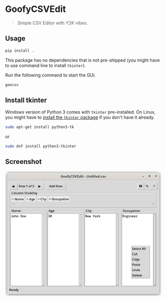 # GoofyCSVEdit
> Simple CSV Editor with Y2K vibes.


## Usage
```bash
pip install .
```
This package has no dependencies that is not pre-shipped (you might have to use command line to install `tkinter`).

Run the following command to start the GUI.
```bash
goocsv
```

## Install tkinter
Windows version of Python 3 comes with `tkinter` pre-installed. On Linux, you might have to [install the `tkinter` package](https://stackoverflow.com/questions/4783810/install-tkinter-for-python) if you don't have it already.
```bash
sudo apt-get install python3-tk
```
or 
```bash
sudo dnf install python3-tkinter
```
## Screenshot
![screenshot](image.png)
